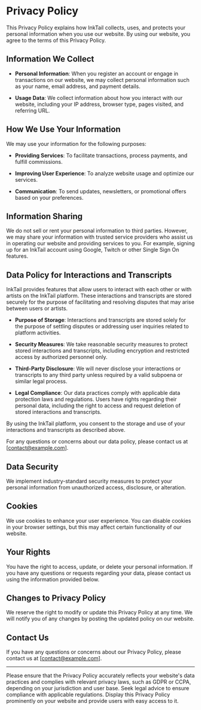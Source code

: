 # Privacy Policy

This Privacy Policy explains how InkTail collects, uses, and protects your personal information when you use our website. By using our website, you agree to the terms of this Privacy Policy.

## Information We Collect

- **Personal Information**: When you register an account or engage in transactions on our website, we may collect personal information such as your name, email address, and payment details.
  
- **Usage Data**: We collect information about how you interact with our website, including your IP address, browser type, pages visited, and referring URL.

## How We Use Your Information

We may use your information for the following purposes:

- **Providing Services**: To facilitate transactions, process payments, and fulfill commissions.

- **Improving User Experience**: To analyze website usage and optimize our services.

- **Communication**: To send updates, newsletters, or promotional offers based on your preferences.

## Information Sharing

We do not sell or rent your personal information to third parties. However, we may share your information with trusted service providers who assist us in operating our website and providing services to you. For example, signing up for an InkTail account using Google, Twitch or other Single Sign On features.

## Data Policy for Interactions and Transcripts

InkTail provides features that allow users to interact with each other or with artists on the InkTail platform. These interactions and transcripts are stored securely for the purpose of facilitating and resolving disputes that may arise between users or artists.

- **Purpose of Storage**: Interactions and transcripts are stored solely for the purpose of settling disputes or addressing user inquiries related to platform activities.

- **Security Measures**: We take reasonable security measures to protect stored interactions and transcripts, including encryption and restricted access by authorized personnel only.

- **Third-Party Disclosure**: We will never disclose your interactions or transcripts to any third party unless required by a valid subpoena or similar legal process.

- **Legal Compliance**: Our data practices comply with applicable data protection laws and regulations. Users have rights regarding their personal data, including the right to access and request deletion of stored interactions and transcripts.

By using the InkTail platform, you consent to the storage and use of your interactions and transcripts as described above.

For any questions or concerns about our data policy, please contact us at [contact@example.com].


## Data Security

We implement industry-standard security measures to protect your personal information from unauthorized access, disclosure, or alteration.

## Cookies

We use cookies to enhance your user experience. You can disable cookies in your browser settings, but this may affect certain functionality of our website.

## Your Rights

You have the right to access, update, or delete your personal information. If you have any questions or requests regarding your data, please contact us using the information provided below.

## Changes to Privacy Policy

We reserve the right to modify or update this Privacy Policy at any time. We will notify you of any changes by posting the updated policy on our website.

## Contact Us

If you have any questions or concerns about our Privacy Policy, please contact us at [contact@example.com].

---

Please ensure that the Privacy Policy accurately reflects your website's data practices and complies with relevant privacy laws, such as GDPR or CCPA, depending on your jurisdiction and user base. Seek legal advice to ensure compliance with applicable regulations. Display this Privacy Policy prominently on your website and provide users with easy access to it.
